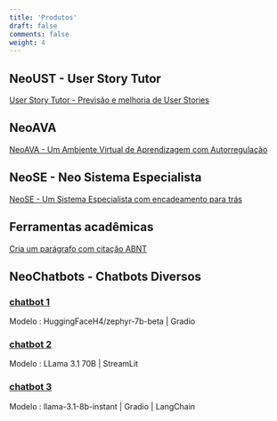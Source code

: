 ```yaml
---
title: 'Produtos'
draft: false
comments: false
weight: 4
---
```


## NeoUST - User Story Tutor
[User Story Tutor - Previsão e melhoria de User Stories](https://huggingface.co/spaces/giseldo/userstory) 

## NeoAVA
[NeoAVA - Um Ambiente Virtual de Aprendizagem com Autorregulação](https://autorregulacao.streamlit.app/)

## NeoSE - Neo Sistema Especialista
[NeoSE - Um Sistema Especialista com encadeamento para trás](https://giseldo-neo-sistema-especialista.hf.space)

## Ferramentas acadêmicas
[Cria um parágrafo com citação ABNT](https://giseldo-neochatbotoneshot.hf.space)

## NeoChatbots - Chatbots Diversos

### [chatbot 1](https://giseldo-simple-chatbot.hf.space)
Modelo : HuggingFaceH4/zephyr-7b-beta | Gradio

### [chatbot 2](https://giseldo-chattj.hf.space)
Modelo : LLama 3.1 70B | StreamLit

### [chatbot 3](https://giseldo-chattj.hf.space)
Modelo : llama-3.1-8b-instant | Gradio | LangChain

      



